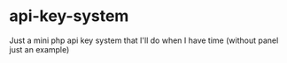 # api-key-system


Just a mini php api key system that I'll do when I have time (without panel just an example)
